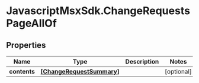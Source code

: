 # JavascriptMsxSdk.ChangeRequestsPageAllOf

## Properties

Name | Type | Description | Notes
------------ | ------------- | ------------- | -------------
**contents** | [**[ChangeRequestSummary]**](ChangeRequestSummary.md) |  | [optional] 


